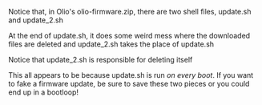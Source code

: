 Notice that, in Olio's olio-firmware.zip, there are two shell files, update.sh and update_2.sh

At the end of update.sh, it does some weird mess where the downloaded files are deleted and update_2.sh takes the place of update.sh

Notice that update_2.sh is responsible for deleting itself

This all appears to be because update.sh is run *on every boot*. If you want to fake a firmware update, be sure to save these two pieces or you could end up in a bootloop!
